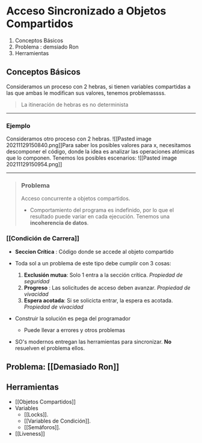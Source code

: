 # Acceso Sincronizado a Objetos Compartidos

1. Conceptos Básicos
2. Problema : demsiado Ron
3. Herramientas

## Conceptos Básicos

Consideramos un proceso con 2 hebras, si tienen variables compartidas a las que ambas le modifican sus valores, tenemos problemassss.

> La itineración de hebras es no determinista

---
### Ejemplo
Consideramos otro proceso con 2 hebras.
![[Pasted image 20211129150840.png]]Para saber los posibles valores para x, necesitamos descomponer el código, donde la idea es analizar las operaciones atómicas que lo componen. 
Tenemos los posibles escenarios:
![[Pasted image 20211129150954.png]]

---

> ### Problema
> Acceso concurrente a objetos compartidos.
> - Comportamiento del programa es indefinido, por lo que el resultado puede variar en cada ejecución. Tenemos una **incoherencia de datos**.

### [[Condición de Carrera]]


- **Seccion Crítica** : Código donde se accede al objeto compartido
- Toda sol a un problema de este tipo debe cumplir con 3 cosas:
	1. **Exclusión mutua**: Solo 1 entra a la sección crítica. _Propiedad de seguridad_
	2. **Progreso** : Las solicitudes de acceso deben avanzar.  _Propiedad de vivacidad_
	3. **Espera acotada**: Si se solicicta entrar, la espera es acotada. _Propiedad de vivacidad_

- Construir la solución es pega del programador
	- Puede llevar a errores y otros problemas
- SO's modernos entregan las herramientas para sincronizar. **No** resuelven el problema ellos.



## Problema: [[Demasiado Ron]]

## Herramientas

- [[Objetos Compartidos]]
- Variables
	- [[Locks]].
	- [[Variables de Condición]].
	- [[Semáforos]].
- [[Liveness]]